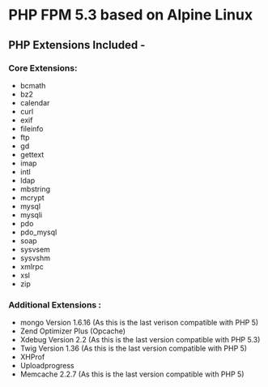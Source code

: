 # PHP FPM 5.3 based on Alpine Linux

## PHP Extensions Included - 

### Core Extensions:
* bcmath
* bz2
* calendar 
* curl 
* exif 
* fileinfo 
* ftp 
* gd 
* gettext 
* imap 
* intl 
* ldap 
* mbstring 
* mcrypt 
* mysql 
* mysqli 
* pdo 
* pdo_mysql 
* soap 
* sysvsem 
* sysvshm 
* xmlrpc 
* xsl 
* zip 

### Additional Extensions :
 * mongo Version 1.6.16 (As this is the last verison compatible with PHP 5)
 * Zend Optimizer Plus (Opcache)
 * Xdebug Version 2.2 (As this is the last version compatible with PHP 5.3)
 * Twig Version 1.36 (As this is the last version compatible with PHP 5)
 * XHProf
 * Uploadprogress
 * Memcache 2.2.7 (As this is the last version compatible with PHP 5)
